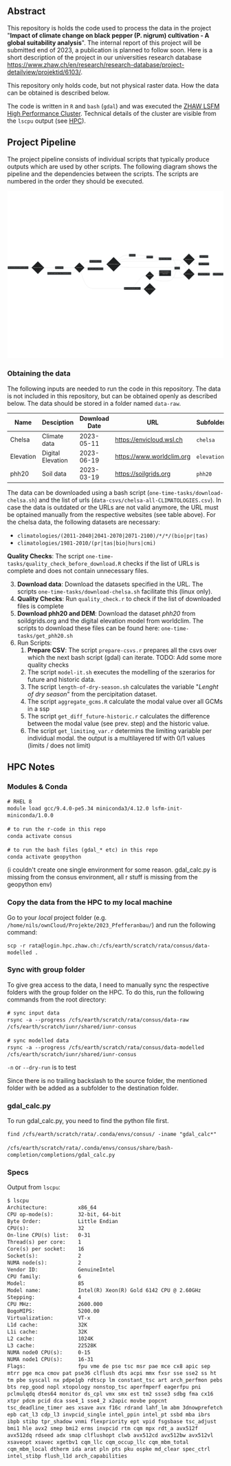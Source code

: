 
## Abstract

This repository is holds the code used to process the data in the project "**Impact of climate change on black pepper (P. nigrum) cultivation - A global suitability analysis**". The internal report of this project will be submitted end of 2023, a publication is planned to follow soon. Here is a short description of the project in our universities research database <https://www.zhaw.ch/en/research/research-database/project-detailview/projektid/6103/>.

This repository only holds code, but not physical raster data. How the data can be obtained is described below.

The code is written in `R` and `bash` (`gdal`) and was executed the [ZHAW LSFM High Performance Cluster](https://www.hpc-ch.org/zhaw-zurich-university-of-applied-sciences/). Technical details of the cluster are visible from the `lscpu` output (see [HPC](#hpc)).



## Project Pipeline

The project pipeline consists of individual scripts that typically produce outputs which are used by other scripts. The following diagram shows the pipeline and the dependencies between the scripts. The scripts are numbered in the order they should be executed. 

![](images/workflow.png)



### Obtaining the data

The following inputs are needed to run the code in this repository. The data is not included in this repository, but can be obtained openly as described below. The data should be stored in a folder named `data-raw`.

| Name              | Desciption           | Download Date      | URL                       | Subfolder    |
|-------------------|----------------------|--------------------|---------------------------|--------------|
| Chelsa            | Climate data         | 2023-05-11         | https://envicloud.wsl.ch  | `chelsa`     |
| Elevation         | Digital Elevation    | 2023-06-19         | https://www.worldclim.org | `elevation`  |
| phh20             | Soil data            | 2023-03-19         | https://soilgrids.org     | `phh20`      |


The data can be downloaded using a bash script (`one-time-tasks/download-chelsa.sh`) and the list of urls (`data-csvs/chelsa-all-CLIMATOLOGIES.csv`). In case the data is outdated or the URLs are not valid anymore, the URL must be optained manually from the respective websites (see table above). For the chelsa data, the following datasets are necessary:
  - `climatologies/(2011-2040|2041-2070|2071-2100)/*/*/(bio|pr|tas)`
  - `climatologies/1981-2010/(pr|tas|bio|hurs|cmi)`

**Quality Checks**: The script `one-time-tasks/quality_check_before_download.R` checks if the list of URLs is complete and does not contain unnecessary files.


3. **Download data**: Download the datasets specified in the URL. The scripts `one-time-tasks/download-chelsa.sh` facilitate this (linux only).
4. **Quality Checks**: Run `quality_check.r` to check if the list of downloaded files is complete
5. **Download phh20 and DEM**: Download the dataset *phh20* from soildgrids.org and the digital elevation model from worldclim. The scripts to download these files can be found here: `one-time-tasks/get_phh20.sh` 
6. Run Scripts:
   1. **Prepare CSV**: The script `prepare-csvs.r` prepares all the csvs over which the next bash script (gdal) can iterate. TODO: Add some more quality checks
   2. The script `model-it.sh` executes the modelling of the szerarios for future
and historic data.
   3. The script `length-of-dry-season.sh` calculates the variable "*Lenght of dry season*" from the percipitation dataset.
   4. The script `aggregate_gcms.R` calculate the modal value over all GCMs in a ssp
   5. The script `get_diff_future-historic.r` calculates the difference between the modal value (see prev. step) and the historic value. 
   6. The script `get_limiting_var.r` determins the limiting variable per individual modal. the output is a multilayered tif with 0/1 values (limits / does not limit)





## HPC Notes


### Modules & Conda

```
# RHEL 8
module load gcc/9.4.0-pe5.34 miniconda3/4.12.0 lsfm-init-miniconda/1.0.0

# to run the r-code in this repo
conda activate consus

# to run the bash files (gdal_* etc) in this repo
conda activate geopython
```

(i couldn't create one single environment for some reason. gdal_calc.py is missing from the consus environment, all r stuff is missing from the geopython env)


### Copy the data from the HPC to my local machine

Go to your *local* project folder (e.g. `/home/nils/ownCloud/Projekte/2023_Pfefferanbau/`) and run the following command:

```
scp -r rata@login.hpc.zhaw.ch:/cfs/earth/scratch/rata/consus/data-modelled .
```




### Sync with group folder

To give grea access to the data, I need to manually sync the respective folders with the group folder on the HPC. To do this, run the following commands from the root directory:

``` 
# sync input data
rsync -a --progress /cfs/earth/scratch/rata/consus/data-raw /cfs/earth/scratch/iunr/shared/iunr-consus

# sync modelled data
rsync -a --progress /cfs/earth/scratch/rata/consus/data-modelled /cfs/earth/scratch/iunr/shared/iunr-consus
```

`-n` or `--dry-run` is to test

Since there is no trailing backslash to the source folder, the mentioned folder with be added as a subfolder to the destination folder. 



### gdal_calc.py

To run gdal_calc.py, you need to find the python file first.

```
find /cfs/earth/scratch/rata/.conda/envs/consus/ -iname "gdal_calc*"

/cfs/earth/scratch/rata/.conda/envs/consus/share/bash-completion/completions/gdal_calc.py
```


### Specs


Output from `lscpu`:


```
$ lscpu
Architecture:          x86_64
CPU op-mode(s):        32-bit, 64-bit
Byte Order:            Little Endian
CPU(s):                32
On-line CPU(s) list:   0-31
Thread(s) per core:    1
Core(s) per socket:    16
Socket(s):             2
NUMA node(s):          2
Vendor ID:             GenuineIntel
CPU family:            6
Model:                 85
Model name:            Intel(R) Xeon(R) Gold 6142 CPU @ 2.60GHz
Stepping:              4
CPU MHz:               2600.000
BogoMIPS:              5200.00
Virtualization:        VT-x
L1d cache:             32K
L1i cache:             32K
L2 cache:              1024K
L3 cache:              22528K
NUMA node0 CPU(s):     0-15
NUMA node1 CPU(s):     16-31
Flags:                 fpu vme de pse tsc msr pae mce cx8 apic sep mtrr pge mca cmov pat pse36 clflush dts acpi mmx fxsr sse sse2 ss ht tm pbe syscall nx pdpe1gb rdtscp lm constant_tsc art arch_perfmon pebs bts rep_good nopl xtopology nonstop_tsc aperfmperf eagerfpu pni pclmulqdq dtes64 monitor ds_cpl vmx smx est tm2 ssse3 sdbg fma cx16 xtpr pdcm pcid dca sse4_1 sse4_2 x2apic movbe popcnt tsc_deadline_timer aes xsave avx f16c rdrand lahf_lm abm 3dnowprefetch epb cat_l3 cdp_l3 invpcid_single intel_ppin intel_pt ssbd mba ibrs ibpb stibp tpr_shadow vnmi flexpriority ept vpid fsgsbase tsc_adjust bmi1 hle avx2 smep bmi2 erms invpcid rtm cqm mpx rdt_a avx512f avx512dq rdseed adx smap clflushopt clwb avx512cd avx512bw avx512vl xsaveopt xsavec xgetbv1 cqm_llc cqm_occup_llc cqm_mbm_total cqm_mbm_local dtherm ida arat pln pts pku ospke md_clear spec_ctrl intel_stibp flush_l1d arch_capabilities
```
